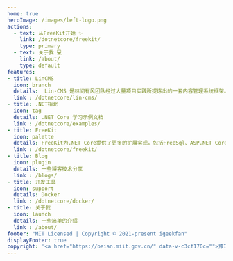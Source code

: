 ```yaml
---
home: true
heroImage: /images/left-logo.png
actions:
  - text: 从FreeKit开始 ✨
    link: /dotnetcore/freekit/
    type: primary
  - text: 关于我 💻
    link: /about/
    type: default
features:
- title: LinCMS
  icon: branch
  details:  Lin-CMS 是林间有风团队经过大量项目实践所提炼出的一套内容管理系统框架。Lin-CMS 可以有效的帮助开发者提高 CMS 的开发效率
  link : /dotnetcore/lin-cms/
- title: .NET指北
  icon: tag
  details: .NET Core 学习示例文档  
  link : /dotnetcore/examples/
- title: FreeKit
  icon: palette
  details: FreeKit为.NET Core提供了更多的扩展实现，包括FreeSql、ASP.NET Core Identity的FreeSql存储、本地化的FreeSql实现
  link : /dotnetcore/freekit/
- title: Blog
  icon: plugin
  details: 一些博客技术分享
  link : /blogs/
- title: 开发工具
  icon: support
  details: Docker
  link : /dotnetcore/docker/
- title: 关于我
  icon: launch
  details: 一些简单的介绍
  link : /about/
footer: "MIT Licensed | Copyright © 2021-present igeekfan"
displayFooter: true
copyright: '<a href="https://beian.miit.gov.cn/" data-v-c3cf170c="">豫ICP备2025116077号</a>'
---
```

<ins class="adsbygoogle"
     style="display:block"
     data-ad-client="ca-pub-7223766210897652"
     data-ad-slot="3532742594"
     data-ad-format="auto"
     data-full-width-responsive="true"></ins>
